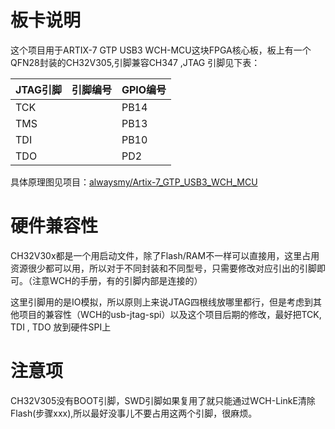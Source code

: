 # 板卡说明

这个项目用于ARTIX-7 GTP USB3 WCH-MCU这块FPGA核心板，板上有一个QFN28封装的CH32V305,引脚兼容CH347 ,JTAG 引脚见下表：

| JTAG引脚 | 引脚编号 | GPIO编号 |
| -------- | -------- | -------- |
| TCK      |          | PB14     |
| TMS      |          | PB13     |
| TDI      |          | PB10     |
| TDO      |          | PD2      |

具体原理图见项目：[alwaysmy/Artix-7_GTP_USB3_WCH_MCU](https://github.com/alwaysmy/Artix-7_GTP_USB3_WCH_MCU)

# 硬件兼容性

CH32V30x都是一个用启动文件，除了Flash/RAM不一样可以直接用，这里占用资源很少都可以用，所以对于不同封装和不同型号，只需要修改对应引出的引脚即可。（注意WCH的手册，有的引脚内部是连接的）

这里引脚用的是IO模拟，所以原则上来说JTAG四根线放哪里都行，但是考虑到其他项目的兼容性（WCH的usb-jtag-spi）以及这个项目后期的修改，最好把TCK, TDI , TDO 放到硬件SPI上

# 注意项

CH32V305没有BOOT引脚，SWD引脚如果复用了就只能通过WCH-LinkE清除Flash(步骤xxx),所以最好没事儿不要占用这两个引脚，很麻烦。